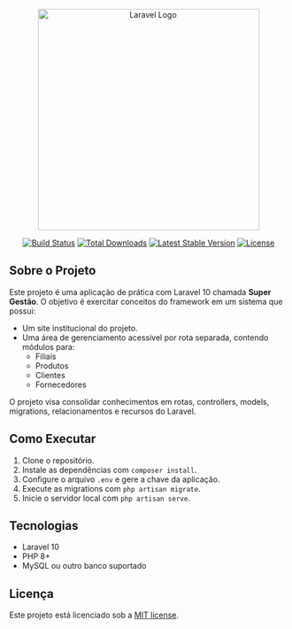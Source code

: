 <p align="center"><a href="https://laravel.com" target="_blank"><img src="https://raw.githubusercontent.com/laravel/art/master/logo-lockup/5%20SVG/2%20CMYK/1%20Full%20Color/laravel-logolockup-cmyk-red.svg" width="400" alt="Laravel Logo"></a></p>

<p align="center">
<a href="https://github.com/laravel/framework/actions"><img src="https://github.com/laravel/framework/workflows/tests/badge.svg" alt="Build Status"></a>
<a href="https://packagist.org/packages/laravel/framework"><img src="https://img.shields.io/packagist/dt/laravel/framework" alt="Total Downloads"></a>
<a href="https://packagist.org/packages/laravel/framework"><img src="https://img.shields.io/packagist/v/laravel/framework" alt="Latest Stable Version"></a>
<a href="https://packagist.org/packages/laravel/framework"><img src="https://img.shields.io/packagist/l/laravel/framework" alt="License"></a>
</p>

## Sobre o Projeto

Este projeto é uma aplicação de prática com Laravel 10 chamada **Super Gestão**. O objetivo é exercitar conceitos do framework em um sistema que possui:

- Um site institucional do projeto.
- Uma área de gerenciamento acessível por rota separada, contendo módulos para:
    - Filiais
    - Produtos
    - Clientes
    - Fornecedores

O projeto visa consolidar conhecimentos em rotas, controllers, models, migrations, relacionamentos e recursos do Laravel.

## Como Executar

1. Clone o repositório.
2. Instale as dependências com `composer install`.
3. Configure o arquivo `.env` e gere a chave da aplicação.
4. Execute as migrations com `php artisan migrate`.
5. Inicie o servidor local com `php artisan serve`.

## Tecnologias

- Laravel 10
- PHP 8+
- MySQL ou outro banco suportado

## Licença

Este projeto está licenciado sob a [MIT license](https://opensource.org/licenses/MIT).

